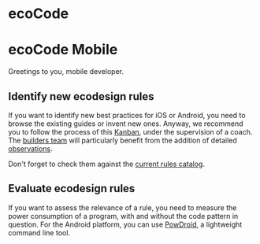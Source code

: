 # ecoCode

# ecoCode Mobile

Greetings to you, mobile developer.

## Identify new ecodesign rules

If you want to identify new best practices for iOS or Android, you need to browse the existing guides or invent new ones. Anyway, we recommend you to follow the process of this [Kanban](https://github.com/orgs/green-code-initiative/projects/4), under the supervision of a coach. The [builders team](builders.md#ecocode-mobile) will particularly benefit from the addition of detailed [observations](https://github.com/orgs/green-code-initiative/projects/4/views/2).

Don't forget to check them against the [current rules catalog](https://github.com/cnumr/best-practices-mobile).

## Evaluate ecodesign rules
If you want to assess the relevance of a rule, you need to measure the power consumption of a program, with and without the code pattern in question. For the Android platform, you can use [PowDroid](https://gitlab.com/powdroid/powdroid-cli), a lightweight command line tool.
